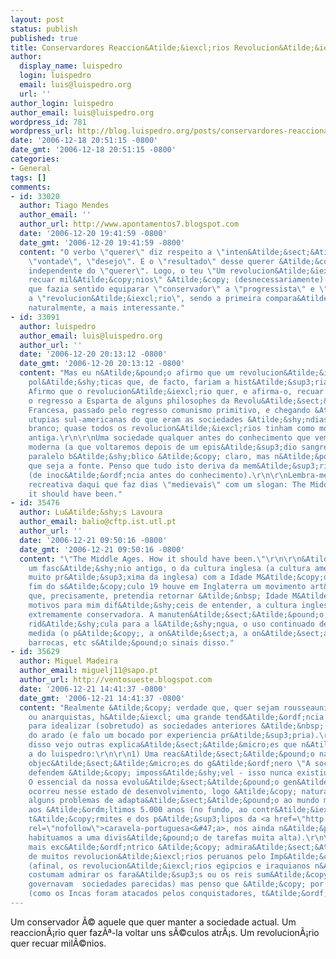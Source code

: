 ```yaml
---
layout: post
status: publish
published: true
title: Conservardores Reaccion&Atilde;&iexcl;rios Revolucion&Atilde;&iexcl;rios
author:
  display_name: luispedro
  login: luispedro
  email: luis@luispedro.org
  url: ''
author_login: luispedro
author_email: luis@luispedro.org
wordpress_id: 781
wordpress_url: http://blog.luispedro.org/posts/conservardores-reaccionarios-revolucionarios
date: '2006-12-18 20:51:15 -0800'
date_gmt: '2006-12-18 20:51:15 -0800'
categories:
- General
tags: []
comments:
- id: 33020
  author: Tiago Mendes
  author_email: ''
  author_url: http://www.apontamentos7.blogspot.com
  date: '2006-12-20 19:41:59 -0800'
  date_gmt: '2006-12-20 19:41:59 -0800'
  content: "O verbo \"querer\" diz respeito a \"inten&Atilde;&sect;&Atilde;&pound;o\",
    \"vontade\", \"desejo\". E o \"resultado\" desse querer &Atilde;&copy; formalmente
    independente do \"querer\". Logo, o teu \"Um revolucion&Atilde;&iexcl;rio quer
    recuar mil&Atilde;&copy;nios\" &Atilde;&copy; (desnecessariamente) falacioso.\r\n\r\nAcho
    que fazia sentido equiparar \"conservador\" a \"progressista\" e \"reaccion&Atilde;&iexcl;rio\"
    a \"revolucion&Atilde;&iexcl;rio\", sendo a primeira compara&Atilde;&sect;&Atilde;&pound;o,
    naturalmente, a mais interessante."
- id: 33091
  author: luispedro
  author_email: luis@luispedro.org
  author_url: ''
  date: '2006-12-20 20:13:12 -0800'
  date_gmt: '2006-12-20 20:13:12 -0800'
  content: "Mas eu n&Atilde;&pound;o afirmo que um revolucion&Atilde;&iexcl;rio defende
    pol&Atilde;&shy;ticas que, de facto, fariam a hist&Atilde;&sup3;ria recuar mil&Atilde;&copy;nios.
    Afirmo que o revolucion&Atilde;&iexcl;rio quer, e afirma-o, recuar mil&Atilde;&copy;nios.\r\n\r\nDesde
    o regresso a Esparta de alguns philosophes da Revolu&Atilde;&sect;&Atilde;&pound;o
    Francesa, passado pelo regresso comunismo primitivo, e chegando &Atilde;&nbsp;s
    utupias sul-americanas do que eram as sociedades &Atilde;&shy;ndias antes do homem
    branco; quase todos os revolucion&Atilde;&iexcl;rios tinham como modelo uma sociedade
    antiga.\r\n\r\nUma sociedade qualquer antes do conhecimento que vem com a civiliza&Atilde;&sect;&Atilde;&pound;o
    moderna (a que voltaremos depois de um epis&Atilde;&sup3;dio sangrento).\r\n\r\nO
    paralelo b&Atilde;&shy;blico &Atilde;&copy; claro, mas n&Atilde;&pound;o penso
    que seja a fonte. Penso que tudo isto deriva da mem&Atilde;&sup3;ria da inf&Atilde;&cent;ncia
    (de inoc&Atilde;&ordf;ncia antes do conhecimento).\r\n\r\nLembra-me uma associa&Atilde;&sect;&Atilde;&pound;o
    recreativa daqui que faz dias \"medievais\" com um slogan: The Middle Ages. How
    it should have been."
- id: 35476
  author: Lu&Atilde;&shy;s Lavoura
  author_email: balio@cftp.ist.utl.pt
  author_url: ''
  date: '2006-12-21 09:50:16 -0800'
  date_gmt: '2006-12-21 09:50:16 -0800'
  content: "\"The Middle Ages. How it should have been.\"\r\n\r\n&Atilde;&permil;
    um fasc&Atilde;&shy;nio antigo, o da cultura inglesa (a cultura americana est&Atilde;&iexcl;
    muito pr&Atilde;&sup3;xima da inglesa) com a Idade M&Atilde;&copy;dia.\r\n\r\nNo
    fim do s&Atilde;&copy;culo 19 houve em Inglaterra um movimento art&Atilde;&shy;stico
    que, precisamente, pretendia retornar &Atilde;&nbsp; Idade M&Atilde;&copy;dia.\r\n\r\nPor
    motivos para mim dif&Atilde;&shy;ceis de entender, a cultura inglesa &Atilde;&copy;
    extremamente conservadora. A manuten&Atilde;&sect;&Atilde;&pound;o de uma grafia
    rid&Atilde;&shy;cula para a l&Atilde;&shy;ngua, o uso continuado de unidades de
    medida (o p&Atilde;&copy;, a on&Atilde;&sect;a, a on&Atilde;&sect;a l&Atilde;&shy;quida...)
    barrocas, etc s&Atilde;&pound;o sinais disso."
- id: 35629
  author: Miguel Madeira
  author_email: miguelj11@sapo.pt
  author_url: http://ventosueste.blogspot.com
  date: '2006-12-21 14:41:37 -0800'
  date_gmt: '2006-12-21 14:41:37 -0800'
  content: "Realmente &Atilde;&copy; verdade que, quer sejam rousseaunianos, marxistas
    ou anarquistas, h&Atilde;&iexcl; uma grande tend&Atilde;&ordf;ncia entre os revolucion&Atilde;&iexcl;rios
    para idealizar (sobretudo) as sociedades anteriores &Atilde;&nbsp; inven&Atilde;&sect;&Atilde;&pound;o
    do arado (e falo um bocado por experiencia pr&Atilde;&sup3;pria).\r\n\r\nA respeito
    disso vejo outras explica&Atilde;&sect;&Atilde;&micro;es que n&Atilde;&pound;o
    a do luispedro:\r\n\r\n1) Uma reac&Atilde;&sect;&Atilde;&pound;o natural &Atilde;&nbsp;s
    objec&Atilde;&sect;&Atilde;&micro;es do g&Atilde;&ordf;nero \"A sociedade que
    defendem &Atilde;&copy; imposs&Atilde;&shy;vel - isso nunca existiu\"\r\n\r\n2)
    O essencial da nossa evolu&Atilde;&sect;&Atilde;&pound;o gen&Atilde;&copy;tica
    ocorreu nesse estado de desenvolvimento, logo &Atilde;&copy; natural que tenhamos
    alguns problemas de adapta&Atilde;&sect;&Atilde;&pound;o ao mundo moderno - i.e.,
    aos &Atilde;&ordm;ltimos 5.000 anos (no fundo, ao contr&Atilde;&iexcl;rio das
    t&Atilde;&copy;rmites e dos p&Atilde;&sup3;lipos da <a href=\"http:&#47;&#47;en.wikipedia.org&#47;wiki&#47;Portuguese_man-of-war\"
    rel=\"nofollow\">caravela-portuguesa<&#47;a>, nos ainda n&Atilde;&pound;o nos
    habituamos a uma divis&Atilde;&pound;o de tarefas muita alta).\r\n\r\nO que &Atilde;&copy;
    mais exc&Atilde;&ordf;ntrico &Atilde;&copy; admira&Atilde;&sect;&Atilde;&pound;o
    de muitos revolucion&Atilde;&iexcl;rios peruanos pelo Imp&Atilde;&copy;rio Inca
    (afinal, os revolucion&Atilde;&iexcl;rios egipcios e iraquianos n&Atilde;&pound;o
    costumam admirar os fara&Atilde;&sup3;s ou os reis sum&Atilde;&copy;rios, que
    governavam  sociedades parecidas) mas penso que &Atilde;&copy; por complexo anti-imperialista
    (como os Incas foram atacados pelos conquistadores, t&Atilde;&ordf;m que ser bons)."
---
```

<p>Um conservador &Atilde;&copy; aquele que quer manter a sociedade actual. Um reaccion&Atilde;&iexcl;rio quer faz&Atilde;&ordf;-la voltar uns s&Atilde;&copy;culos atr&Atilde;&iexcl;s. Um revolucion&Atilde;&iexcl;rio quer recuar mil&Atilde;&copy;nios.</p>
